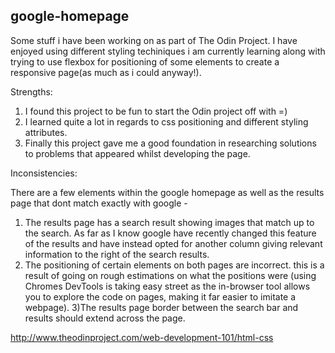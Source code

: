 
## google-homepage
Some stuff i have been working on as part of The Odin Project. I have enjoyed using different styling techiniques i am currently learning 
along with trying to use flexbox for positioning of some elements to create a responsive page(as much as i could anyway!).


Strengths: 
1) I found this project to be fun to start the Odin project off with =) 
2) I learned quite a lot in regards to css positioning and different styling attributes.
3) Finally this project gave me a good foundation in researching solutions to problems that appeared whilst developing the page.


Inconsistencies:

There are a few elements within the google homepage as well as the results page that dont match exactly with google -

1) The results page has a search result showing images that match up to the search. As far as I know google have recently changed this
 feature of the results and have instead opted for another column giving relevant information to the right of the search results.
2) The positioning of certain elements on both pages are incorrect. this is a result of going on rough estimations on what the positions were (using Chromes DevTools is taking easy street as the in-browser
tool allows you to explore the code on pages, making it far easier to imitate a webpage).
3)The results page border between the search bar and results should extend across the page.

<http://www.theodinproject.com/web-development-101/html-css>